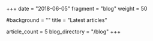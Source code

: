 +++
date = "2018-06-05"
fragment = "blog"
weight = 50

#background = ""
title = "Latest articles"

article_count = 5
blog_directory = "/blog"
+++
